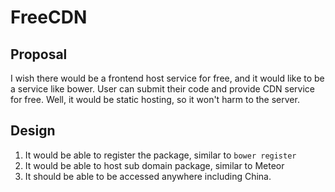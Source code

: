 # FreeCDN

## Proposal 
I wish there would be a frontend host service for free, 
and it would like to be a service like bower. User can 
submit their code and provide CDN service for free. Well,
it would be static hosting, so it won't harm to the 
server.

## Design
1. It would be able to register the package, similar to `bower register`
2. It would be able to host sub domain package, similar to Meteor
3. It should be able to be accessed anywhere including China.